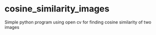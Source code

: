 # cosine_similarity_images
Simple python program using open cv for finding cosine similarity of two images
